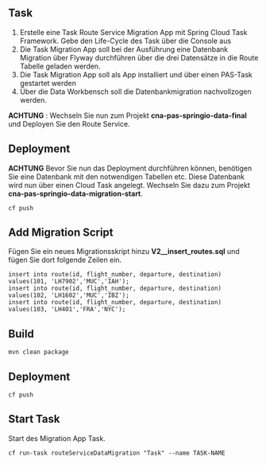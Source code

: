## Task 

1. Erstelle eine Task Route Service Migration App mit Spring Cloud Task Framework. Gebe den Life-Cycle des Task über die Console aus 
2. Die Task Migration App soll bei der Ausführung eine Datenbank Migration über Flyway durchführen über die 
   drei Datensätze in die Route Tabelle geladen werden. 
3. Die Task Migration App soll als App installiert und über einen PAS-Task gestartet werden 
4. Über die Data Workbensch soll die Datenbankmigration nachvollzogen werden.  




**ACHTUNG** : Wechseln Sie nun zum Projekt **cna-pas-springio-data-final** und Deployen Sie den Route Service. 




## Deployment

**ACHTUNG** Bevor Sie nun das Deployment durchführen können, benötigen Sie eine Datenbank mit den notwendigen Tabellen etc. 
Diese Datenbank wird nun über einen Cloud Task angelegt. Wechseln Sie dazu zum Projekt **cna-pas-springio-data-migration-start**. 


 
```
cf push 

```


## Add Migration Script 
Fügen Sie ein neues Migrationsskript hinzu **V2__insert_routes.sql** und fügen Sie dort folgende Zeilen ein. 

``` 
insert into route(id, flight_number, departure, destination) values(101, 'LH7902','MUC','IAH');
insert into route(id, flight_number, departure, destination) values(102, 'LH1602','MUC','IBZ');
insert into route(id, flight_number, departure, destination) values(103, 'LH401','FRA','NYC');
```


## Build 

``` 
mvn clean package

```


## Deployment 
 
```
cf push 

```

## Start Task 
Start des Migration App Task. 

```
cf run-task routeServiceDataMigration "Task" --name TASK-NAME

```









```




















